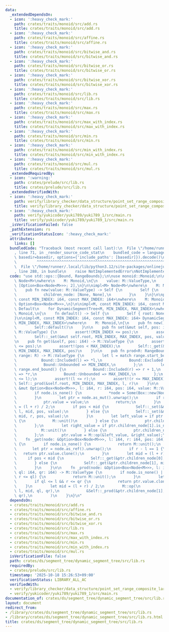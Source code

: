 ```yaml
---
data:
  _extendedDependsOn:
  - icon: ':heavy_check_mark:'
    path: crates/traits/monoid/src/add.rs
    title: crates/traits/monoid/src/add.rs
  - icon: ':heavy_check_mark:'
    path: crates/traits/monoid/src/affine.rs
    title: crates/traits/monoid/src/affine.rs
  - icon: ':heavy_check_mark:'
    path: crates/traits/monoid/src/bitwise_and.rs
    title: crates/traits/monoid/src/bitwise_and.rs
  - icon: ':heavy_check_mark:'
    path: crates/traits/monoid/src/bitwise_or.rs
    title: crates/traits/monoid/src/bitwise_or.rs
  - icon: ':heavy_check_mark:'
    path: crates/traits/monoid/src/bitwise_xor.rs
    title: crates/traits/monoid/src/bitwise_xor.rs
  - icon: ':heavy_check_mark:'
    path: crates/traits/monoid/src/lib.rs
    title: crates/traits/monoid/src/lib.rs
  - icon: ':heavy_check_mark:'
    path: crates/traits/monoid/src/max.rs
    title: crates/traits/monoid/src/max.rs
  - icon: ':heavy_check_mark:'
    path: crates/traits/monoid/src/max_with_index.rs
    title: crates/traits/monoid/src/max_with_index.rs
  - icon: ':heavy_check_mark:'
    path: crates/traits/monoid/src/min.rs
    title: crates/traits/monoid/src/min.rs
  - icon: ':heavy_check_mark:'
    path: crates/traits/monoid/src/min_with_index.rs
    title: crates/traits/monoid/src/min_with_index.rs
  - icon: ':heavy_check_mark:'
    path: crates/traits/monoid/src/mul.rs
    title: crates/traits/monoid/src/mul.rs
  _extendedRequiredBy:
  - icon: ':warning:'
    path: crates/prelude/src/lib.rs
    title: crates/prelude/src/lib.rs
  _extendedVerifiedWith:
  - icon: ':heavy_check_mark:'
    path: verify/library_checker/data_structure/point_set_range_composite_large_array/verify_dynamic_segment_tree/src/main.rs
    title: verify/library_checker/data_structure/point_set_range_composite_large_array/verify_dynamic_segment_tree/src/main.rs
  - icon: ':heavy_check_mark:'
    path: verify/yukicoder/yuki789/yuki789_1/src/main.rs
    title: verify/yukicoder/yuki789/yuki789_1/src/main.rs
  _isVerificationFailed: false
  _pathExtension: rs
  _verificationStatusIcon: ':heavy_check_mark:'
  attributes:
    links: []
  bundledCode: "Traceback (most recent call last):\n  File \"/home/runner/.local/lib/python3.12/site-packages/onlinejudge_verify/documentation/build.py\"\
    , line 71, in _render_source_code_stat\n    bundled_code = language.bundle(stat.path,\
    \ basedir=basedir, options={'include_paths': [basedir]}).decode()\n          \
    \         ^^^^^^^^^^^^^^^^^^^^^^^^^^^^^^^^^^^^^^^^^^^^^^^^^^^^^^^^^^^^^^^^^^^^^^^^^^^^^^^^^\n\
    \  File \"/home/runner/.local/lib/python3.12/site-packages/onlinejudge_verify/languages/rust.py\"\
    , line 288, in bundle\n    raise NotImplementedError\nNotImplementedError\n"
  code: "use std::ops::{Bound, RangeBounds};\n\nuse monoid::Monoid;\n\npub struct\
    \ Node<M>\nwhere\n    M: Monoid,\n{\n    value: M::ValueType,\n    children_node:\
    \ [Option<Box<Node<M>>>; 2],\n}\n\nimpl<M> Node<M>\nwhere\n    M: Monoid,\n{\n\
    \    pub fn new(value: M::ValueType) -> Self {\n        Self {\n            value,\n\
    \            children_node: [None, None],\n        }\n    }\n}\n\npub struct DynamicSegmentTree<M,\
    \ const MIN_INDEX: i64, const MAX_INDEX: i64>\nwhere\n    M: Monoid,\n{\n    root:\
    \ Option<Box<Node<M>>>,\n}\n\nimpl<M, const MIN_INDEX: i64, const MAX_INDEX: i64>\
    \ Default\n    for DynamicSegmentTree<M, MIN_INDEX, MAX_INDEX>\nwhere\n    M:\
    \ Monoid,\n{\n    fn default() -> Self {\n        Self { root: None }\n    }\n\
    }\n\nimpl<M, const MIN_INDEX: i64, const MAX_INDEX: i64> DynamicSegmentTree<M,\
    \ MIN_INDEX, MAX_INDEX>\nwhere\n    M: Monoid,\n{\n    pub fn new() -> Self {\n\
    \        Self::default()\n    }\n\n    pub fn set(&mut self, pos: i64, value:\
    \ M::ValueType) {\n        assert!(MIN_INDEX <= pos);\n        assert!(pos < MAX_INDEX);\n\
    \        Self::_set(&mut self.root, MIN_INDEX, MAX_INDEX, pos, value);\n    }\n\
    \n    pub fn get(&self, pos: i64) -> M::ValueType {\n        assert!(MIN_INDEX\
    \ <= pos);\n        assert!(pos < MAX_INDEX);\n        Self::_get(&self.root,\
    \ MIN_INDEX, MAX_INDEX, pos)\n    }\n\n    pub fn prod<R: RangeBounds<i64>>(&self,\
    \ range: R) -> M::ValueType {\n        let l = match range.start_bound() {\n \
    \           Bound::Included(l) => *l,\n            Bound::Excluded(l) => l + 1,\n\
    \            Bound::Unbounded => MIN_INDEX,\n        };\n        let r = match\
    \ range.end_bound() {\n            Bound::Included(r) => r + 1,\n            Bound::Excluded(r)\
    \ => *r,\n            Bound::Unbounded => MAX_INDEX,\n        };\n        assert!(MIN_INDEX\
    \ <= l);\n        assert!(l <= r);\n        assert!(r <= MAX_INDEX);\n       \
    \ Self::_prod(&self.root, MIN_INDEX, MAX_INDEX, l, r)\n    }\n\n    fn _set(node:\
    \ &mut Option<Box<Node<M>>>, l: i64, r: i64, pos: i64, value: M::ValueType) {\n\
    \        if node.is_none() {\n            *node = Some(Box::new(Node::<M>::new(M::unit())));\n\
    \        }\n        let ptr = node.as_mut().unwrap();\n        if r - l == 1 {\n\
    \            ptr.value = value;\n            return;\n        }\n        let mid\
    \ = (l + r) / 2;\n        if pos < mid {\n            Self::_set(&mut ptr.children_node[0],\
    \ l, mid, pos, value);\n        } else {\n            Self::_set(&mut ptr.children_node[1],\
    \ mid, r, pos, value);\n        }\n        let left_value = if ptr.children_node[0].is_none()\
    \ {\n            M::unit()\n        } else {\n            ptr.children_node[0].as_mut().unwrap().value.clone()\n\
    \        };\n        let right_value = if ptr.children_node[1].is_none() {\n \
    \           M::unit()\n        } else {\n            ptr.children_node[1].as_mut().unwrap().value.clone()\n\
    \        };\n        ptr.value = M::op(&left_value, &right_value);\n    }\n\n\
    \    fn _get(node: &Option<Box<Node<M>>>, l: i64, r: i64, pos: i64) -> M::ValueType\
    \ {\n        if node.is_none() {\n            return M::unit();\n        }\n \
    \       let ptr = node.as_ref().unwrap();\n        if r - l == 1 {\n         \
    \   return ptr.value.clone();\n        }\n        let mid = (l + r) / 2;\n   \
    \     if pos < mid {\n            Self::_get(&ptr.children_node[0], l, mid, pos)\n\
    \        } else {\n            Self::_get(&ptr.children_node[1], mid, r, pos)\n\
    \        }\n    }\n\n    fn _prod(node: &Option<Box<Node<M>>>, l: i64, r: i64,\
    \ ql: i64, qr: i64) -> M::ValueType {\n        if node.is_none() || (qr <= l ||\
    \ r <= ql) {\n            return M::unit();\n        }\n        let ptr = node.as_ref().unwrap();\n\
    \        if ql <= l && r <= qr {\n            return ptr.value.clone();\n    \
    \    }\n        let mid = (l + r) / 2;\n        M::op(\n            &Self::_prod(&ptr.children_node[0],\
    \ l, mid, ql, qr),\n            &Self::_prod(&ptr.children_node[1], mid, r, ql,\
    \ qr),\n        )\n    }\n}\n"
  dependsOn:
  - crates/traits/monoid/src/add.rs
  - crates/traits/monoid/src/affine.rs
  - crates/traits/monoid/src/bitwise_and.rs
  - crates/traits/monoid/src/bitwise_or.rs
  - crates/traits/monoid/src/bitwise_xor.rs
  - crates/traits/monoid/src/lib.rs
  - crates/traits/monoid/src/max.rs
  - crates/traits/monoid/src/max_with_index.rs
  - crates/traits/monoid/src/min.rs
  - crates/traits/monoid/src/min_with_index.rs
  - crates/traits/monoid/src/mul.rs
  isVerificationFile: false
  path: crates/ds/segment_tree/dynamic_segment_tree/src/lib.rs
  requiredBy:
  - crates/prelude/src/lib.rs
  timestamp: '2025-10-18 15:26:53+09:00'
  verificationStatus: LIBRARY_ALL_AC
  verifiedWith:
  - verify/library_checker/data_structure/point_set_range_composite_large_array/verify_dynamic_segment_tree/src/main.rs
  - verify/yukicoder/yuki789/yuki789_1/src/main.rs
documentation_of: crates/ds/segment_tree/dynamic_segment_tree/src/lib.rs
layout: document
redirect_from:
- /library/crates/ds/segment_tree/dynamic_segment_tree/src/lib.rs
- /library/crates/ds/segment_tree/dynamic_segment_tree/src/lib.rs.html
title: crates/ds/segment_tree/dynamic_segment_tree/src/lib.rs
---
```

